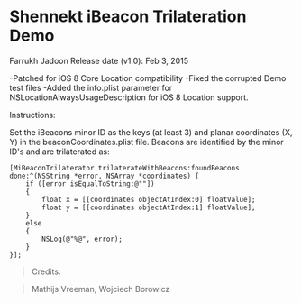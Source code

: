 Shennekt iBeacon Trilateration Demo
===================================

Farrukh Jadoon
Release date (v1.0): Feb 3, 2015

-Patched for iOS 8 Core Location compatibility
-Fixed the corrupted Demo test files
-Added the info.plist parameter for NSLocationAlwaysUsageDescription for iOS 8 Location support. 




Instructions:

Set the iBeacons minor ID as the keys (at least 3) and planar coordinates (X, Y) in the beaconCoordinates.plist file. Beacons are identified by the minor ID's and are trilaterated as:

    [MiBeaconTrilaterator trilaterateWithBeacons:foundBeacons done:^(NSString *error, NSArray *coordinates) {
        if ([error isEqualToString:@""])
        {
            float x = [[coordinates objectAtIndex:0] floatValue];
            float y = [[coordinates objectAtIndex:1] floatValue];
        }
        else
        {
            NSLog(@"%@", error);
        }
    }];


>Credits:

>Mathijs Vreeman,
>Wojciech Borowicz
